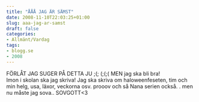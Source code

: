 ```yaml
---
title: "ÅÅÅ JAG ÄR SÄMST"
date: 2008-11-10T22:03:25+01:00
slug: aaa-jag-ar-samst
draft: false
categories:
- Allmänt/Vardag
tags:
- blogg.se
- 2008
---
```

FÖRLÅT JAG SUGER PÅ DETTA JU ;(; (;(;( MEN jag ska bli bra!  
Imon i skolan ska jag skriva! Jag ska skriva om haloweenfeseten, tim och min helg, usa, läxor, veckorna osv. prooov och så Nana serien också. . men nu måste jag sova.. SOVGOTT<3